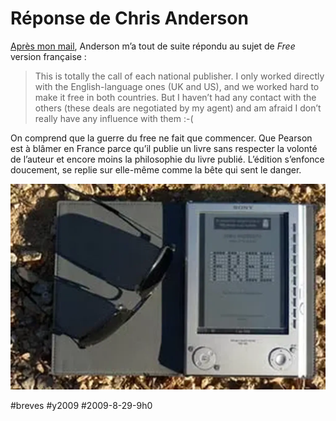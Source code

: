 # Réponse de Chris Anderson

[Après mon mail](free-pas-free-arnaque-marketing.md), Anderson m’a tout de suite répondu au sujet de *Free* version française :

> This is totally the call of each national publisher. I only worked directly with the English-language ones (UK and US), and we worked hard to make it free in both countries. But I haven’t had any contact with the others (these deals are negotiated by my agent) and am afraid I don’t really have any influence with them :-(

On comprend que la guerre du free ne fait que commencer. Que Pearson est à blâmer en France parce qu’il publie un livre sans respecter la volonté de l’auteur et encore moins la philosophie du livre publié. L’édition s’enfonce doucement, se replie sur elle-même comme la bête qui sent le danger.

![](_i/free.webp)

#breves #y2009 #2009-8-29-9h0

